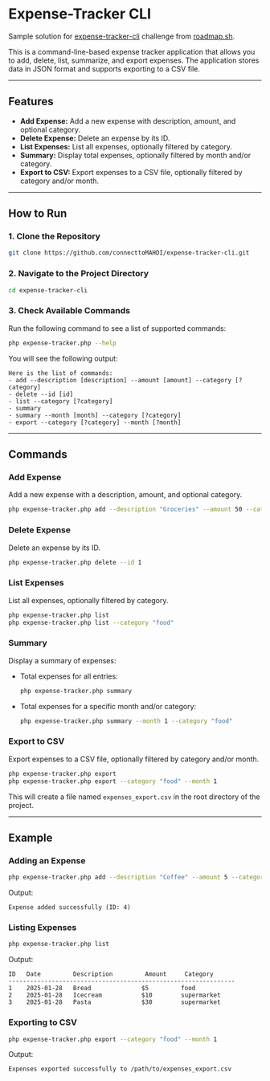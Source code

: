 # Expense-Tracker CLI

Sample solution for [expense-tracker-cli](https://roadmap.sh/projects/expense-tracker) challenge from [roadmap.sh](https://roadmap.sh).

This is a command-line-based expense tracker application that allows you to add, delete, list, summarize, and export expenses. The application stores data in JSON format and supports exporting to a CSV file.

---

## Features
- **Add Expense:** Add a new expense with description, amount, and optional category.
- **Delete Expense:** Delete an expense by its ID.
- **List Expenses:** List all expenses, optionally filtered by category.
- **Summary:** Display total expenses, optionally filtered by month and/or category.
- **Export to CSV:** Export expenses to a CSV file, optionally filtered by category and/or month.

---

## How to Run

### 1. Clone the Repository
```bash
git clone https://github.com/connecttoMAHDI/expense-tracker-cli.git
```

### 2. Navigate to the Project Directory
```bash
cd expense-tracker-cli
```

### 3. Check Available Commands
Run the following command to see a list of supported commands:
```bash
php expense-tracker.php --help
```

You will see the following output:
```
Here is the list of commands:
- add --description [description] --amount [amount] --category [?category]
- delete --id [id]
- list --category [?category]
- summary
- summary --month [month] --category [?category]
- export --category [?category] --month [?month]
```

---

## Commands

### Add Expense
Add a new expense with a description, amount, and optional category.
```bash
php expense-tracker.php add --description "Groceries" --amount 50 --category "food"
```

### Delete Expense
Delete an expense by its ID.
```bash
php expense-tracker.php delete --id 1
```

### List Expenses
List all expenses, optionally filtered by category.
```bash
php expense-tracker.php list
php expense-tracker.php list --category "food"
```

### Summary
Display a summary of expenses:
- Total expenses for all entries:
  ```bash
  php expense-tracker.php summary
  ```
- Total expenses for a specific month and/or category:
  ```bash
  php expense-tracker.php summary --month 1 --category "food"
  ```

### Export to CSV
Export expenses to a CSV file, optionally filtered by category and/or month.
```bash
php expense-tracker.php export
php expense-tracker.php export --category "food" --month 1
```
This will create a file named `expenses_export.csv` in the root directory of the project.

---

## Example
### Adding an Expense
```bash
php expense-tracker.php add --description "Coffee" --amount 5 --category "beverages"
```
Output:
```
Expense added successfully (ID: 4)
```

### Listing Expenses
```bash
php expense-tracker.php list
```
Output:
```
ID   Date         Description         Amount     Category       
---------------------------------------------------------------
1    2025-01-28   Bread              $5         food           
2    2025-01-28   Icecream           $10        supermarket    
3    2025-01-28   Pasta              $30        supermarket    
```

### Exporting to CSV
```bash
php expense-tracker.php export --category "food" --month 1
```
Output:
```
Expenses exported successfully to /path/to/expenses_export.csv
```